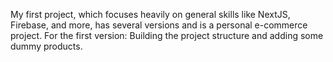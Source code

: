 My first project, which focuses heavily on general skills like NextJS, Firebase, and more, has several versions and is a personal e-commerce project.
For the first version: Building the project structure and adding some dummy products.